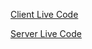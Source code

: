 [Client Live Code](https://store-xi-green.vercel.app/)

[Server Live Code](https://testmsy.liara.run/)